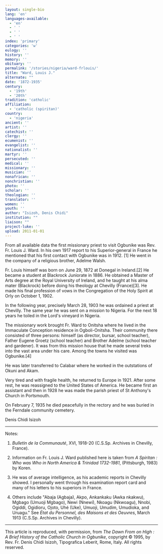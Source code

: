 ```yaml
---
layout: single-bio
lang: 'en'
languages-available:
  - 'en'
  - ' '
  - ' '
  - ' '
index: 'primary'
categories: 'w'
eulogy: ''
history: ''
memory: ''
obituary: ''
permalink: '/stories/nigeria/ward-frlouis/'
title: "Ward, Louis J."
alternate: ""
date: '1872-1935'
century:
  - '19th'
  - '20th'
tradition: 'catholic'
affiliation:
  - 'catholic (spiritan)'
country:
  - 'nigeria'
ancient: ''
artist: ''
catechist: ''
clergy: ''
ecumenist: ''
evangelist: ''
nationalist: ''
martyr: ''
persecuted: ''
medical: ''
missionary: ''
musician: ''
nonafrican: ''
nonchristian: ''
photo: ''
scholar: ''
theologian: ''
translator: ''
women: ''
youth: ''
author: "Isizoh, Denis Chidi"
institution: ""
liaison: ""
project-luke: ''
upload: 2011-01-01
---
```




From all available data the first missionary priest to visit Ogbunike was Rev. Fr. Louis J. Ward. In his own 1917 report to his Superior-general in France he mentioned that his first contact with Ogbunike was in 1912. [1] He went in the company of a religious brother, Adelme Walsh.

Fr. Louis himself was born on June 29, 1872 at Donegal in Ireland.[2] He became a student at Blackrock Juniorate in 1886. He obtained a Master of Arts degree at the Royal University of Ireland, and he taught at his alma mater (Blackrock) before doing his theology at Chevilly (France)[3]. He made his final profession of vows in the Congregation of the Holy Spirit at Orly on October 1, 1902.

In the following year, precisely March 28, 1903 he was ordained a priest at Chevilly. The same year he was sent on a mission to Nigeria. For the next 18 years he toiled in the Lord's vineyard in Nigeria.

The missionary work brought Fr. Ward to Onitsha where he lived in the Immaculate Conception residence in Ogboli-Onitsha. Their community there consisted of three persons: himself (as director, bursar, school teacher), Father Eugene Groetz (school teacher) and Brother Adelme (school teacher and gardener). It was from this mission house that he made several treks into the vast area under his care. Among the towns he visited was Ogbunike.[4]

He was later transferred to Calabar where he worked in the outstations of Okuni and Akam.

Very tired and with fragile health, he returned to Europe in 1921. After some rest, he was reassigned to the United States of America. He became first an assistant and then in 1928 he was made the parish priest of St Anthony's Church in Portsmouth.

On February 7, 1935 he died peacefully in the rectory and he was buried in the Ferndale community cemetery.

Denis Chidi Isizoh

---

Notes:

1. *Bulletin de la Communaut&eacute;*, XVI, 1918-20 (C.S.Sp. Archives in Chevilly, France).

2.  Information on Fr. Louis J. Ward published here is taken from *A Spiritan : Who was Who in North America &amp; Trinidad 1732-1981*, (Pittsburgh, 1983) by Koren.

3.  He was of average intelligence, as his academic reports in Chevilly showed. I
personally went through his examination report card and many of his letters to his superiors in France.

4. Others include "Abaja (Agbaja), Akpo, Ankankaku (Awka nkakwu), Mgbago (Umuoji Mgbago), Newi (Nnewi), Nkoagu (Nkwoagu), Nnobi, Ogiddi, Ogidioru, Ojoto, Uhé (Uke), Umuoji, Umudim, Umudioka, and Uruagu." See *État du Personnel, des Maisons et des Oeuvres*, March 1913 (C.S.Sp. Archives in Chevilly).

---

This article is reproduced, with permission, from *The Dawn From on High : A Brief History of the Catholic Church in Ogbunike*, copyright &copy; 1995, by Rev. Fr. Denis Chidi Isizoh, Tipografica Leberit, Rome, Italy.  All rights reserved.